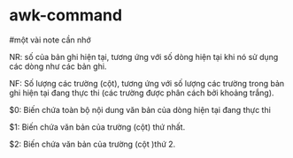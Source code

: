 # awk-command

#một vài note cần nhớ

NR: số của bản ghi hiện tại, tương ứng với số dòng hiện tại khi nó sử dụng các dòng như các bản ghi.

NF: Số lượng các trường (cột), tương ứng với số lượng các trường trong bản ghi hiện tại đang thực thi (các trường được phân cách bởi khoảng trắng).

$0: Biến chứa toàn bộ nội dung văn bản của dòng hiện tại đang thực thi

$1: Biến chứa văn bản của trường (cột) thứ nhất.

$2: Biến chứa văn bản của trường (cột )thứ 2.


